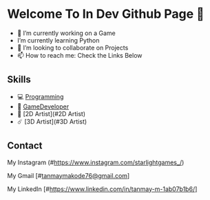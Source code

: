 # Welcome To In Dev Github Page 👨

- 🔭 I’m currently working on a Game
-  I’m currently learning Python
- 👯 I’m looking to collaborate on Projects
- 📫 How to reach me: Check the Links Below 

## Skills
* 💻 [Programming](#Programming)    
* 🚀 [GameDeveloper](#GameDeveloper)           
* 🎨 [2D Artist](#2D Artist)
* ☄️ [3D Artist](#3D Artist)


## Contact
My Instagram (#https://www.instagram.com/starlightgames_/) 

My Gmail [#tanmaymakode76@gmail.com]

My LinkedIn [#https://www.linkedin.com/in/tanmay-m-1ab07b1b6/]




